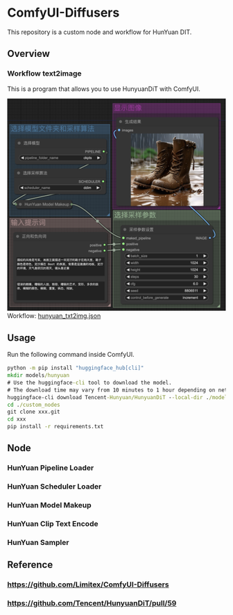 # ComfyUI-Diffusers

This repository is a custom node and workflow for HunYuan DIT.

## Overview

### Workflow text2image

This is a program that allows you to use HunyuanDiT with ComfyUI.

![Workflow](img/hunyuan_txt2img.png)
Workflow: [hunyuan_txt2img.json](workflow/hunyuan_txt2img.json)




## Usage

Run the following command inside ComfyUI.

```cmd
python -m pip install "huggingface_hub[cli]"
mkdir models/hunyuan
# Use the huggingface-cli tool to download the model.
# The download time may vary from 10 minutes to 1 hour depending on network conditions.
huggingface-cli download Tencent-Hunyuan/HunyuanDiT --local-dir ./models/hunyuan/ckpts
cd ./custom_nodes
git clone xxx.git
cd xxx
pip install -r requirements.txt
```



## Node

### HunYuan Pipeline Loader
### HunYuan Scheduler Loader
### HunYuan Model Makeup
### HunYuan Clip Text Encode
### HunYuan Sampler

## Reference 

### https://github.com/Limitex/ComfyUI-Diffusers
### https://github.com/Tencent/HunyuanDiT/pull/59

